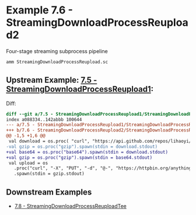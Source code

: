 # Example 7.6 - StreamingDownloadProcessReupload2
Four-stage streaming subprocess pipeline

```bash
amm StreamingDownloadProcessReupload.sc
```


## Upstream Example: [7.5 - StreamingDownloadProcessReupload1](https://github.com/handsonscala/handsonscala/tree/v1/examples/7.5%20-%20StreamingDownloadProcessReupload1):
Diff:
```diff
diff --git a/7.5 - StreamingDownloadProcessReupload1/StreamingDownloadProcessReupload.sc b/7.6 - StreamingDownloadProcessReupload2/StreamingDownloadProcessReupload.sc
index a088334..142abbb 100644
--- a/7.5 - StreamingDownloadProcessReupload1/StreamingDownloadProcessReupload.sc	
+++ b/7.6 - StreamingDownloadProcessReupload2/StreamingDownloadProcessReupload.sc	
@@ -1,5 +1,6 @@
 val download = os.proc( "curl", "https://api.github.com/repos/lihaoyi/mill/releases").spawn()
-val gzip = os.proc("gzip").spawn(stdin = download.stdout)
+val base64 = os.proc("base64").spawn(stdin = download.stdout)
+val gzip = os.proc("gzip").spawn(stdin = base64.stdout)
 val upload = os
   .proc("curl", "-X", "PUT", "-d", "@-", "https://httpbin.org/anything")
   .spawn(stdin = gzip.stdout)
```
## Downstream Examples

- [7.8 - StreamingDownloadProcessReuploadTee](https://github.com/handsonscala/handsonscala/tree/v1/examples/7.8%20-%20StreamingDownloadProcessReuploadTee)